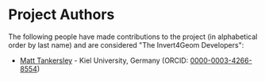 # Project Authors

The following people have made contributions to the project (in alphabetical
order by last name) and are considered "The Invert4Geom Developers":

* [Matt Tankersley](https://github.com/mdtanker) - Kiel University, Germany (ORCID: [0000-0003-4266-8554](https://www.orcid.org/0000-0003-4266-8554))
